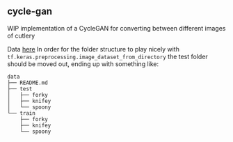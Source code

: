 ## cycle-gan

WIP implementation of a CycleGAN for converting between different images of cutlery

Data [here](https://github.com/Hvass-Labs/knifey-spoony)
In order for the folder structure to play nicely with `tf.keras.preprocessing.image_dataset_from_directory` the test folder should be moved out, ending up with something like:
```
data
├── README.md
├── test
│   ├── forky
│   ├── knifey
│   └── spoony
└── train
    ├── forky
    ├── knifey
    └── spoony

```
